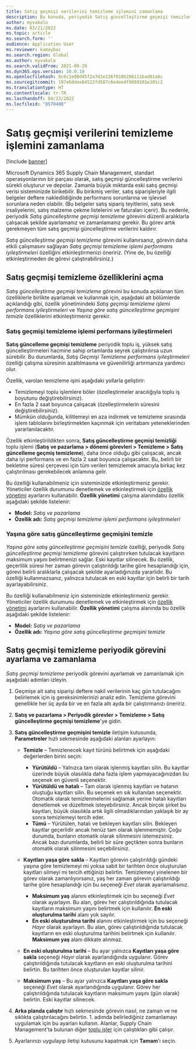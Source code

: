 ```yaml
---
title: Satış geçmişi verilerini temizleme işlemini zamanlama
description: Bu konuda, periyodik Satış güncelleştirme geçmişi temizleme görevini düzenli aralıklarla çalışacak şekilde zamanlayarak sistem performansının artırılmasına nasıl yardımcı olacağınız açıklanmaktadır.
author: myvakalo
ms.date: 03/21/2022
ms.topic: article
ms.search.form: ''
audience: Application User
ms.reviewer: kamaybac
ms.search.region: Global
ms.author: myvakalo
ms.search.validFrom: 2021-09-29
ms.dyn365.ops.version: 10.0.19
ms.openlocfilehash: 6c6c1e08d45f2a7d1e1267010b286111bad01a6c
ms.sourcegitcommit: 197e6ddee84522fd587c6e4ee4f9089101e301c2
ms.translationtype: HT
ms.contentlocale: tr-TR
ms.lasthandoff: 04/13/2022
ms.locfileid: "8570408"
---
```

# <a name="schedule-sales-history-data-cleanup"></a>Satış geçmişi verilerini temizleme işlemini zamanlama

[!include [banner](../includes/banner.md)]

Microsoft Dynamics 365 Supply Chain Management, standart operasyonlarının bir parçası olarak, satış geçmişi güncelleştirme verilerini sürekli oluşturur ve depolar. Zamanla büyük miktarda eski satış geçmişi verisi sisteminizde birikebilir. Bu birikmiş veriler, satış siparişleriyle ilgili belgeler deftere nakledildiğinde performans sorunlarına ve işlevsel sorunlara neden olabilir. (Bu belgeler satış sipariş teyitlerini, satış sevk irsaliyelerini, satış malzeme çekme listelerini ve faturaları içerir). Bu nedenle, periyodik *Satış güncelleştirme geçmişi temizleme* görevini düzenli aralıklarla çalışacak şekilde ayarlamanız ve zamanlamanız gerekir. Bu görev artık gerekmeyen tüm satış geçmişi güncelleştirme verilerini kaldırır.

*Satış güncelleştirme geçmişi temizleme* görevini kullanırsanız, görevin daha etkili çalışmasını sağlayan *Satış geçmişi temizleme işlemi performans iyileştirmeleri* özelliğini etkinleştirmenizi öneririz. (Yine de, bu özelliği etkinleştirmeden de görevi çalıştırabilirsiniz.)

## <a name="turn-on-the-sales-history-cleanup-features"></a>Satış geçmişi temizleme özelliklerini açma

*Satış güncelleştirme geçmişi temizleme* görevini bu konuda açıklanan tüm özelliklerle birlikte ayarlamak ve kullanmak için, aşağıdaki alt bölümlerde açıklandığı gibi, özellik yönetimindeki *Satış geçmişi temizleme işlemi performans iyileştirmeleri* ve *Yaşına göre satış güncelleştirme geçmişini temizle* özelliklerini etkinleştirmeniz gerekir.

### <a name="sales-history-cleanup-performance-improvements"></a>Satış geçmişi temizleme işlemi performans iyileştirmeleri

**Satış güncelleme geçmişi temizleme** periyodik toplu iş, yüksek satış güncelleştirmeleri hacmine sahip ortamlarda seyrek çalıştırılırsa uzun sürebilir. Bu durumlarda, *Satış Geçmişi Temizleme performans iyileştirmeleri* özelliği çalışma süresinin azaltılmasına ve güvenilirliği artırmanıza yardımcı olur.

Özellik, varolan temizleme işini aşağıdaki yollarla geliştirir:

- Temizlemeyi toplu işlemlere böler (özelleştirmeler aracılığıyla toplu iş boyutunu değiştirebilirsiniz).
- En fazla 2 saat boyunca çalışacak (özelleştirmelerin süresini değiştirebilirsiniz).
- Mümkün olduğunda, kilitlemeyi en aza indirmek ve temizleme sırasında işlem tablolarını birleştirmekten kaçınmak için veritabanı yeteneklerinden yararlanılacaktır.

Özellik etkinleştirildikten sonra, **Satış güncelleştirme geçmişi temizliği** toplu işlemi (**Satış ve pazarlama \> dönemi görevleri \> Temizleme \> Satış güncelleme geçmiş temizleme**), daha önce olduğu gibi çalışacak, ancak daha iyi performans ve en fazla 2 saat boyunca çalışacaktır. Bu, belirli bir bekletme süresi çerçevesi için tüm verileri temizlemek amacıyla birkaç kez çalıştırılması gerekebilecek anlamına gelir.

Bu özelliği kullanabilmeniz için sisteminizde etkinleştirmeniz gerekir. Yöneticiler özellik durumunu denetlemek ve etkinleştirmek için [özellik yönetimi](../../fin-ops-core/fin-ops/get-started/feature-management/feature-management-overview.md) ayarlarını kullanabilir. **Özellik yönetimi** çalışma alanındabu özellik aşağıdaki şekilde listelenir:

- **Model:** *Satış ve pazarlama*
- **Özellik adı:** *Satış geçmişi temizleme işlemi performans iyileştirmeleri*

### <a name="clean-up-sales-update-history-based-on-age"></a>Yaşına göre satış güncelleştirme geçmişini temizle

*Yaşına göre satış güncelleştirme geçmişini temizle* özelliği, periyodik *Satış güncelleştirme geçmişi temizleme* görevini çalıştırırken tutulacak kayıtların maksimum yaşını belirtmenizi sağlar. Eski kayıtlar silinecek. Bu özellik, geçerlilik süresi her zaman görevin çalıştırıldığı tarihe göre hesaplandığı için, görevi belirli aralıklarla çalışacak şekilde ayarladığınızda yararlıdır. Bu özelliği kullanmazsanız, yalnızca tutulacak en eski kayıtlar için belirli bir tarih ayarlayabilirsiniz.

Bu özelliği kullanabilmeniz için sisteminizde etkinleştirmeniz gerekir. Yöneticiler özellik durumunu denetlemek ve etkinleştirmek için [özellik yönetimi](../../fin-ops-core/fin-ops/get-started/feature-management/feature-management-overview.md) ayarlarını kullanabilir. **Özellik yönetimi** çalışma alanında bu özellik aşağıdaki şekilde listelenir:

- **Model:** *Satış ve pazarlama*
- **Özellik adı:** *Yaşına göre satış güncelleştirme geçmişini temizle*

## <a name="set-up-and-schedule-the-sales-history-cleanup-periodic-task"></a>Satış geçmişi temizleme periyodik görevini ayarlama ve zamanlama

*Satış geçmişi temizleme* periyodik görevini ayarlamak ve zamanlamak için aşağıdaki adımları izleyin.

1. Geçmişe ait satış siparişi deftere nakil verilerinin kaç gün tutulacağını belirlemek için iş gereksinimlerinizi analiz edin. Temizleme görevini genellikle her üç ayda bir ve en fazla altı ayda bir çalıştırmanızı öneririz.
1. **Satış ve pazarlama \> Periyodik görevler \> Temizleme \> Satış güncelleştirme geçmişi temizleme**'ye gidin.
1. **Satış güncelleştirme geçmişini temizle** iletişim kutusunda, **Parametreler** hızlı sekmesinde aşağıdaki alanları ayarlayın:

    - **Temizle** – Temizlenecek kayıt türünü belirtmek için aşağıdaki değerlerden birini seçin:

        - **Yürütüldü** – Yalnızca tam olarak işlenmiş kayıtları silin. Bu kayıtlar üzerinde büyük olasılıkla daha fazla işlem yapmayacağınızdan bu seçenek en güvenli seçenektir.
        - **Yürütüldü ve hatalı** – Tam olarak işlenmiş kayıtları ve hatanın oluştuğu kayıtları silin. Bu seçenek en sık kullanılan seçenektir. Otomatik olarak temizlenmelerini sağlamak yerine hatalı kayıtları denetlemek ve düzeltmek isteyebilirsiniz. Ancak birçok şirket bu kayıtları, büyük olasılıkla artık ilgili olmadıklarından yaklaşık bir ay sonra temizlemeyi tercih eder.
        - **Tümü** – Yürütülen, hatalı ve bekleyen kayıtları silin. Bekleyen kayıtlar geçerlidir ancak henüz tam olarak işlenmemiştir. Çoğu durumda, bunların otomatik olarak silinmesini istemezsiniz. Ancak bazı durumlarda, belirli bir süre geçtikten sonra bunların otomatik olarak silinmesini seçebilirsiniz.

    - **Kayıtları yaşa göre sakla** – Kayıtları görevin çalıştırıldığı gündeki yaşına göre temizlemeyi mi yoksa sabit bir tarihten önce oluşturulan kayıtları silmeyi mi tercih ettiğinizi belirtin. Temizlemeyi yinelenen bir görev olarak zamanlıyorsanız, yaş her zaman görevin çalıştırıldığı tarihe göre hesaplandığı için bu seçeneği *Evet* olarak ayarlamalısınız.

        - **Maksimum yaş** alanını etkinleştirmek için bu seçeneği *Evet* olarak ayarlayın. Bu alan, görev her çalıştırıldığında tutulacak kayıtların maksimum yaşını belirtmek için kullanılır. **En eski oluşturulma tarihi** alanı yok sayılır.
        - **En eski oluşturulma tarihi** alanını etkinleştirmek için bu seçeneği *Hayır* olarak ayarlayın. Bu alan, görev çalıştırıldığında tutulacak kayıtların en eski oluşturulma tarihini belirtmek için kullanılır. **Maksimum yaş** alanı dikkate alınmaz.

    - **En eski oluşturulma tarihi** – Bu ayar yalnızca **Kayıtları yaşa göre sakla** seçeneği *Hayır* olarak ayarlandığında uygulanır. Görev çalıştırıldığında tutulacak kayıtların en eski oluşturulma tarihini belirtin. Bu tarihten önce oluşturulan kayıtlar silinir.
    - **Maksimum yaş** – Bu ayar yalnızca **Kayıtları yaşa göre sakla** seçeneği *Evet* olarak ayarlandığında uygulanır. Görev her çalıştırıldığında tutulacak kayıtların maksimum yaşını (gün olarak) belirtin. Eski kayıtlar silinecek.

1. **Arka planda çalıştır** hızlı sekmesinde görevin nasıl, ne zaman ve ne sıklıkta çalıştırılacağını belirtin. 1. adımda belirlediğiniz zamanlamayı uygulamak için bu ayarları kullanın. Alanlar, Supply Chain Management'ta bulunan diğer [toplu işler](../../fin-ops-core/dev-itpro/sysadmin/batch-processing-overview.md) için çalıştıkları gibi çalışır.
1. Ayarlarınızı uygulayıp iletişi kutusunu kapatmak için **Tamam**'ı seçin.
